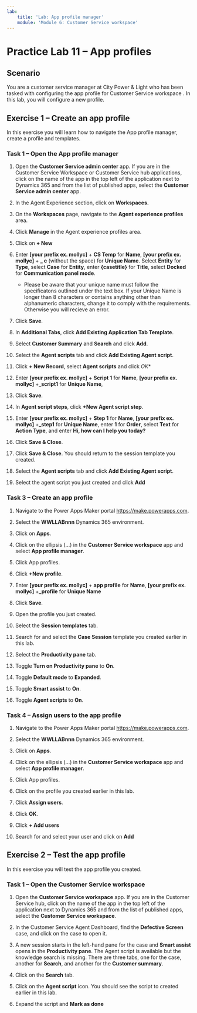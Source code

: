 ```yaml
---
lab:
    title: 'Lab: App profile manager'
    module: 'Module 6: Customer Service workspace'
---
```


# Practice Lab 11 – App profiles

## Scenario

You are a customer service manager at City Power & Light who has been tasked with configuring the app profile for Customer Service workspace . In this lab, you will configure a new profile.

## Exercise 1 – Create an app profile

In this exercise you will learn how to navigate the App profile manager, create a profile and templates.

### Task 1 – Open the App profile manager

1.  Open the **Customer Service admin center** app. If you are in the Customer Service Workspace or Customer Service hub applications, click on the name of the app in the top left of the application next to Dynamics 365 and from the list of published apps, select the **Customer Service admin center** app.

2. In the Agent Experience section, click on **Workspaces.**

3.  On the **Workspaces** page, navigate to the **Agent experience profiles** area.

4.  Click **Manage** in the Agent experience profiles area.

5.  Click on **+ New**

6.  Enter **[your prefix ex. mollyc]** + **CS Temp** for **Name**, **[your prefix ex. mollyc]** + **_ c** (without the space) for **Unique Name**. Select **Entity** for **Type**, select **Case** for **Entity**, enter **{casetitle}** for **Title**, select **Docked** for **Communication panel mode**.
    - Please be aware that your unique name must follow the specificatons outlined under the text box. If your Unique Name is longer than 8 characters or contains anything other than alphanumeric characters, change it to comply with the requirements. Otherwise you will recieve an error. 

7.  Click **Save**.

8.  In **Additional Tabs**, click **Add Existing Application Tab Template**.

9.  Select **Customer Summary** and **Search** and click **Add**.

10. Select the **Agent scripts** tab and click **Add Existing Agent script**.

11. Click **+ New Record**, select **Agent scripts** and click *OK**

12. Enter **[your prefix ex. mollyc]** + **Script 1** for **Name**, **[your prefix ex. mollyc]** +**_script1** for **Unique Name**,

13. Click **Save**.

14. In **Agent script steps**, click **+New Agent script step**.

15. Enter **[your prefix ex. mollyc]** + **Step 1** for **Name**, **[your prefix ex. mollyc]** +**_step1** for **Unique Name**, enter **1** for **Order**, select **Text** for **Action Type**, and enter **Hi, how can I help you today?**

16. Click **Save & Close**.

17. Click **Save & Close**. You should return to the session template you created.

18. Select the **Agent scripts** tab and click **Add Existing Agent script**.

19. Select the agent script you just created and click **Add**

### Task 3 – Create an app profile

1.  Navigate to the Power Apps Maker portal <https://make.powerapps.com>.

2.  Select the **WWLLABnnn** Dynamics 365 environment.

3.  Click on **Apps**.

4.  Click on the ellipsis (...) in the **Customer Service workspace** app and select **App profile manager**.

5.  Click App profiles.

6.  Click **+New profile**.

7.  Enter **[your prefix ex. mollyc]** + **app profile** for **Name**, **[your prefix ex. mollyc]** +**_profile** for **Unique Name**

8.  Click **Save**.

9.  Open the profile you just created.

10. Select the **Session templates** tab.

11. Search for and select the **Case Session** template you created earlier in this lab.

12. Select the **Productivity pane** tab.

13. Toggle **Turn on Productivity pane** to **On**.

14. Toggle **Default mode** to **Expanded**.

15. Toggle **Smart assist** to **On**.

16. Toggle **Agent scripts** to **On**.

### Task 4 – Assign users to the app profile

1.  Navigate to the Power Apps Maker portal <https://make.powerapps.com>.

2.  Select the **WWLLABnnn** Dynamics 365 environment.

3.  Click on **Apps**.

4.  Click on the ellipsis (...) in the **Customer Service workspace** app and select **App profile manager**.

5.  Click App profiles.

6.  Click on the profile you created earlier in this lab.

7.  Click **Assign users**.

8.  Click **OK**.

9.  Click **+ Add users**

10. Search for and select your user and click on **Add**

## Exercise 2 – Test the app profile

In this exercise you will test the app profile you created.

### Task 1 – Open the Customer Service workspace

1.  Open the **Customer Service workspace** app. If you are in the Customer Service hub, click on the name of the app in the top left of the application next to Dynamics 365 and from the list of published apps, select the **Customer Service workspace**.

2.  In the Customer Service Agent Dashboard, find the **Defective Screen** case, and click on the case to open it.

3.  A new session starts in the left-hand pane for the case and **Smart assist** opens in the **Productivity pane**. The Agent script is available but the knowledge search is missing. There are three tabs, one for the case, another for **Search**, and another for the **Customer summary**.

4.  Click on the **Search** tab.

5.  Click on the **Agent script** icon. You should see the script to created earlier in this lab.

6.  Expand the script and **Mark as done**
